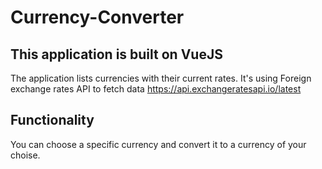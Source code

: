 # Currency-Converter

## This application is built on VueJS
The application lists currencies with their current rates.
It's using Foreign exchange rates API to fetch data https://api.exchangeratesapi.io/latest
## Functionality
You can choose a specific currency and convert it to a currency of your choise.
